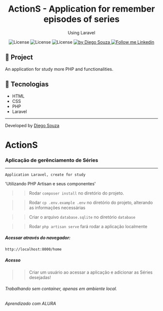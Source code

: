 <h1 align="center">
	ActionS - Application for remember episodes of series <Component_feedback />
</h1>

<p align="center">Using Laravel</p>

<p align="center">
  <img alt="License" src="https://img.shields.io/badge/Laravel-red">
  <img alt="License" src="https://img.shields.io/badge/HTML-orange">
  <img alt="License" src="https://img.shields.io/badge/CSS-blue">

  <a href="https://beacons.ai/dscostat7/" target="_blank">
    <img alt="by Diego Souza" src="https://img.shields.io/badge/Made%20by-Diego%20Souza-blue">
  </a>

  <a href="https://www.linkedin.com/in/dscostat7/" target="_blank">
    <img alt="Follow me Linkedin" src="https://img.shields.io/badge/Follow%20up-Diego%20Souza-2ecc71?style=social&logo=linkedin">
  </a>
</p>

## 🚀 Project

An application for study more PHP and functionalities.

## 🔧 Tecnologias

- HTML
- CSS
- PHP
- Laravel

---

Developed by <a href="https://beacons.ai/dscostat7/" target="_blank">Diego Souza</a>


# ActionS #
### Aplicação de gerênciamento de Séries ###

_________________________________________________________________

`` Application Laravel, create for study ``

'Utilizando PHP Artisan e seus componentes'

>> Rodar ``composer install`` no diretório do projeto.

>> Rodar ``cp .env.example .env`` no diretório do projeto, alterando as informações necessárias

>> Criar o arquivo ``database.sqlite`` no diretório ``database``

>> Rodar ``php artisan serve`` fará rodar a aplicação localmente



##### Acessar através do navegador:

 `http://localhost:8000/home `


##### Acesso #####

>> Criar um usuário ao acessar a aplicação e adicionar as Séries desejadas!

###### Trabalhando sem container, apenas em ambiente local. ######

###### Aprendizado com ALURA ######
